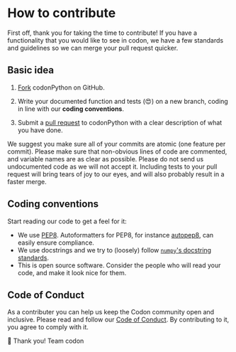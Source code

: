 # How to contribute

First off, thank you for taking the time to contribute! If you have a functionality that you would like to see in codon, we have a few standards and guidelines so we can merge your pull request quicker.

## Basic idea

1. [Fork](https://help.github.com/en/articles/fork-a-repo) codonPython on GitHub.

2. Write your documented function and tests (:heart_eyes:) on a new branch, coding in line with our **coding conventions**.

3. Submit a [pull request](https://help.github.com/en/articles/creating-a-pull-request) to codonPython with a clear description of what you have done.

We suggest you make sure all of your commits are atomic (one feature per commit). Please make sure that non-obvious lines of code are commented, and variable names are as clear as possible. Please do not send us undocumented code as we will not accept it. Including tests to your pull request will bring tears of joy to our eyes, and will also probably result in a faster merge.


## Coding conventions

Start reading our code to get a feel for it:

* We use [PEP8](https://www.python.org/dev/peps/pep-0008/). Autoformatters for PEP8, for instance [autopep8](https://pypi.org/project/autopep8/), can easily ensure compliance.
* We use docstrings and we try to (loosely) follow [`numpy`'s docstring standards](https://numpydoc.readthedocs.io/en/latest/format.html#docstring-standard).
* This is open source software. Consider the people who will read your code, and make it look nice for them.

## Code of Conduct

As a contributer you can help us keep the Codon community open and inclusive. Please read and follow our [Code of Conduct](https://github.com/codonlibrary/code-of-conduct/tree/master). By contributing to it, you agree to comply with it.

:clinking_glasses: Thank you!
Team codon